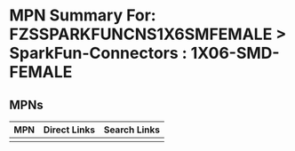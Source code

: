 



# MPN Summary For: FZSSPARKFUNCNS1X6SMFEMALE > SparkFun-Connectors : 1X06-SMD-FEMALE

## MPNs
  

|MPN|Direct Links|Search Links|
| :--- | :--- | :--- |
||||

